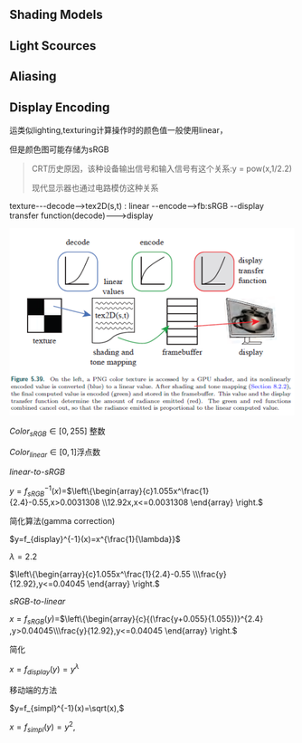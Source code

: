 

##  Shading Models



## Light Scources



##  Aliasing 



## Display Encoding

运类似lighting,texturing计算操作时的颜色值一般使用linear，

但是颜色图可能存储为sRGB

> CRT历史原因，该种设备输出信号和输入信号有这个关系:y = pow(x,1/2.2)
>
> 现代显示器也通过电路模仿这种关系
>
>

texture---decode-->tex2D(s,t) : linear --encode-->fb:sRGB --display transfer function(decode)--->display

![](media/36.png)

$Color_{sRGB}\in[0,255]$ 整数

$Color_{linear}\in[0,1]$浮点数



*linear-to-sRGB*

$y=f_{sRGB}^{-1}(x)$=$\left\{\begin{array}{c}1.055x^\frac{1}{2.4}-0.55,x>0.0031308 \\12.92x,x<=0.0031308 
\end{array} \right.$

简化算法(gamma correction)

$y=f_{display}^{-1}(x)=x^{\frac{1}{\lambda}}$

$\lambda=2.2​$



$\left\{\begin{array}{c}1.055x^\frac{1}{2.4}-0.55 \\\frac{y}{12.92},y<=0.04045 
\end{array} \right.​$

*sRGB-to-linear*

$x=f_{sRGB}(y)$=$\left\{\begin{array}{c}{(\frac{y+0.055}{1.055})}^{2.4} ,y>0.04045\\\frac{y}{12.92},y<=0.04045 
\end{array} \right.​$

简化

$x=f_{display}(y)=y^\lambda$

移动端的方法

$y=f_{simpl}^{-1}(x)=\sqrt(x),$

$x=f_{simpl}(y)=y^2,$



### 







